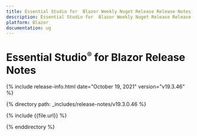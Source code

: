```yaml
---
title: Essential Studio for  Blazor Weekly Nuget Release Release Notes  
description: Essential Studio for  Blazor Weekly Nuget Release Release Notes  
platform: Blazor
documentation: ug
---
```


# Essential Studio<sup style="font-size:70%">&reg;</sup> for  Blazor  Release Notes  

{% include release-info.html date="October 19, 2021"  version="v19.3.46" %} 


{% directory path: _includes/release-notes/v19.3.0.46 %}

{% include {{file.url}} %}

{% enddirectory %}